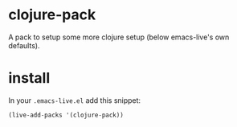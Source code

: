 clojure-pack
============

A pack to setup some more clojure setup (below emacs-live's own defaults).

# install

In your `.emacs-live.el` add this snippet:
```elisp
(live-add-packs '(clojure-pack))
```
